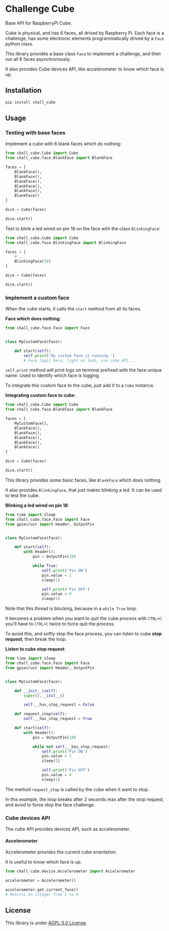 Challenge Cube
==============

Base API for RaspberryPi Cube.

Cube is physical, and has 6 faces, all drived by Raspberry Pi.
Each face is a challenge, has some electronic elements programmatically drived by a `Face` python class.

This library provides a base class `Face` to implement a challenge, and then run all 6 faces asynchronously.

It also provides Cube devices API, like accelerometer to know which face is up.


## Installation

``` bash
pip install chall_cube
```


## Usage

### Testing with base faces

Implement a cube with 6 blank faces which do nothing:

``` python
from chall_cube.Cube import Cube
from chall_cube.face.BlankFace import BlankFace

faces = [
    BlankFace(),
    BlankFace(),
    BlankFace(),
    BlankFace(),
    BlankFace(),
    BlankFace()
]

dice = Cube(faces)

dice.start()
```

Test to blink a led wired on pin 18 on the face with the class `BlinkingFace`:

``` python
from chall_cube.Cube import Cube
from chall_cube.face.BlinkingFace import BlinkingFace

faces = [
    # ...
    BlinkingFace(18)
]

dice = Cube(faces)

dice.start()
```


### Implement a custom face

When the cube starts, it calls the `start` method from all its faces.

**Face which does nothing**:

``` python
from chall_cube.face.Face import Face


class MyCustomFace(Face):

    def start(self):
        self.print('My custom face is running.')
        # Face logic here, light on leds, use cube API...
```

`self.print` method will print logs on terminal prefixed with the face unique name.
Used to identify which face is logging.

To integrate this custom face to the cube, just add it to a `Cube` instance.

**Integrating custom face to cube**:

``` python
from chall_cube.Cube import Cube
from chall_cube.face.BlankFace import BlankFace

faces = [
    MyCustomFace(),
    BlankFace(),
    BlankFace(),
    BlankFace(),
    BlankFace(),
    BlankFace()
]

dice = Cube(faces)

dice.start()
```

This library provides some basic faces, like `BlankFace` which does nothing.

It also provides `BlinkingFace`, that just makes blinking a led. It can be used to test the cube.

**Blinking a led wired on pin 18**:

``` python
from time import sleep
from chall_cube.face.Face import Face
from gpiocrust import Header, OutputPin


class MyCustomFace(Face):

    def start(self):
        with Header():
            pin = OutputPin(18)

            while True:
                self.print('Pin ON')
                pin.value = 1
                sleep(1)

                self.print('Pin OFF')
                pin.value = 0
                sleep(1)
```

Note that this thread is blocking, because in a `while True` loop.

It becomes a problem when you want to quit the cube process with `CTRL+C`:
you'll have to `CTRL+C` twice to force quit the process.

To avoid this, and softly stop the face process, you can listen to cube **stop request**,
then break the loop.

**Listen to cube stop request**:

``` python
from time import sleep
from chall_cube.face.Face import Face
from gpiocrust import Header, OutputPin


class MyCustomFace(Face):

    def __init__(self):
        super().__init__()

        self.__has_stop_request = False

    def request_stop(self):
        self.__has_stop_request = True

    def start(self):
        with Header():
            pin = OutputPin(18)

            while not self.__has_stop_request:
                self.print('Pin ON')
                pin.value = 1
                sleep(1)

                self.print('Pin OFF')
                pin.value = 0
                sleep(1)
```

The method `request_stop` is called by the cube when it want to stop.

In this example, the loop breaks after 2 seconds max after the stop request,
and avoid to force stop the face challenge.


### Cube devices API

The cube API provides devices API, such as accelerometer.


#### Accelerometer

Accelerometer provides the current cube orientation.

It is useful to know which face is up.

``` python
from chall_cube.device.Accelerometer import Accelerometer

accelerometer = Accelerometer()

accelerometer.get_current_face()
# Returns an integer from 1 to 6
```


## License

This library is under [AGPL-3.0 License](LICENSE).
